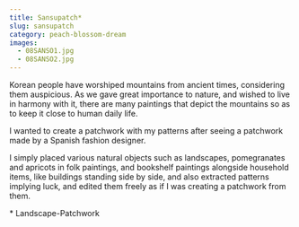 ```yaml
---
title: Sansupatch*
slug: sansupatch
category: peach-blossom-dream
images:
  - 08SANSO1.jpg
  - 08SANSO2.jpg
---
```


Korean people have worshiped mountains from ancient times, considering them auspicious. As we gave great importance to nature, and wished to live in harmony with it, there are many paintings that depict the mountains so as to keep it close to human daily life.

I wanted to create a patchwork with my patterns after seeing a patchwork made by a Spanish fashion designer.

I simply placed various natural objects such as landscapes, pomegranates and apricots in folk paintings, and bookshelf paintings alongside household items, like buildings standing side by side, and also extracted patterns implying luck, and edited them freely as if I was creating a patchwork from them.

&#x2A; Landscape-Patchwork
